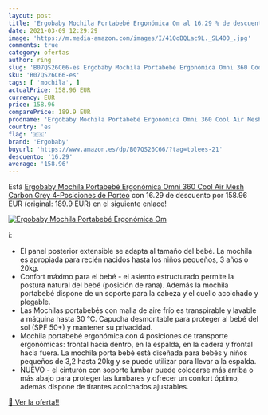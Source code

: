 ```yaml
---
layout: post
title: 'Ergobaby Mochila Portabebé Ergonómica Om al 16.29 % de descuento'
date: 2021-03-09 12:29:29
image: 'https://m.media-amazon.com/images/I/41QoBQLac9L._SL400_.jpg'
comments: true
category: ofertas
author: ring
slug: 'B07QS26C66-es Ergobaby Mochila Portabebé Ergonómica Omni 360 Cool Air...'
sku: 'B07QS26C66-es'
tags: [ 'mochila', ]
actualPrice: 158.96 EUR
currency: EUR
price: 158.96
comparePrice: 189.9 EUR
prodname: 'Ergobaby Mochila Portabebé Ergonómica Omni 360 Cool Air Mesh Carbon Grey  4-Posiciones de Porteo'
country: 'es'
flag: '🇪🇸'
brand: 'Ergobaby'
buyurl: 'https://www.amazon.es/dp/B07QS26C66/?tag=tolees-21'
descuento: '16.29'
average: '158.96'
---
```


Está [Ergobaby Mochila Portabebé Ergonómica Omni 360 Cool Air Mesh Carbon Grey  4-Posiciones de Porteo](https://www.amazon.es/dp/B07QS26C66/?tag=tolees-21) con 16.29 de descuento por 158.96 EUR (original: 189.9 EUR) en el siguiente enlace!

[![Ergobaby Mochila Portabebé Ergonómica Om](https://m.media-amazon.com/images/I/41QoBQLac9L._SL400_.jpg)](https://www.amazon.es/dp/B07QS26C66/?tag=tolees-21)

ℹ️:

- El panel posterior extensible se adapta al tamaño del bebé. La mochila es apropiada para recién nacidos hasta los niños pequeños, 3 años o 20kg.
- Confort máximo para el bebé - el asiento estructurado permite la postura natural del bebé (posición de rana). Además la mochila portabebé dispone de un soporte para la cabeza y el cuello acolchado y plegable.
- Las Mochilas portabebés con malla de aire frío es transpirable y lavable a máquina hasta 30 °C. Capucha desmontable para proteger al bebé del sol (SPF 50+) y mantener su privacidad.
- Mochila portabebé ergonómica con 4 posiciones de transporte ergonómicas: frontal hacia dentro, en la espalda, en la cadera y frontal hacia fuera. La mochila porta bebé está diseñada para bebés y niños pequeños de 3,2 hasta 20kg y se puede utilizar para llevar a la espalda.
- NUEVO - el cinturón con soporte lumbar puede colocarse más arriba o más abajo para proteger las lumbares y ofrecer un confort óptimo, además dispone de tirantes acolchados ajustables.

[🛒 Ver la oferta!!](https://www.amazon.es/dp/B07QS26C66/?tag=tolees-21)
